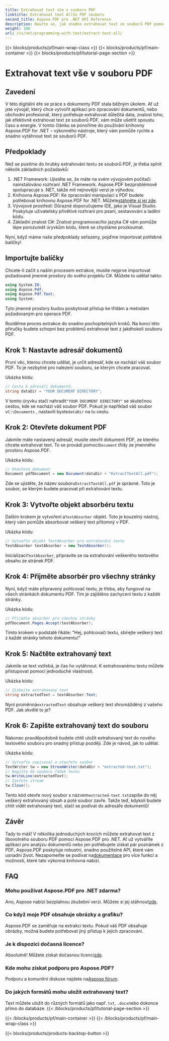 ```yaml
---
title: Extrahovat text vše v souboru PDF
linktitle: Extrahovat text AllIn PDF souboru
second_title: Aspose.PDF pro .NET API Reference
description: Naučte se, jak snadno extrahovat text ze souborů PDF pomocí Aspose.PDF for .NET pomocí tohoto podrobného návodu.
weight: 180
url: /cs/net/programming-with-text/extract-text-all/
---
```


{{< blocks/products/pf/main-wrap-class >}}
{{< blocks/products/pf/main-container >}}
{{< blocks/products/pf/tutorial-page-section >}}

# Extrahovat text vše v souboru PDF

## Zavedení

V této digitální éře se práce s dokumenty PDF stala běžným úkolem. Ať už jste vývojář, který chce vytvořit aplikaci pro zpracování dokumentů, nebo obchodní profesionál, který potřebuje extrahovat důležitá data, znalost toho, jak efektivně extrahovat text ze souborů PDF, vám může ušetřit spoustu času a energie. V tomto článku se ponoříme do používání knihovny Aspose.PDF for .NET – výkonného nástroje, který vám pomůže rychle a snadno vytáhnout text ze souborů PDF.

## Předpoklady

Než se pustíme do hrubky extrahování textu ze souborů PDF, je třeba splnit několik základních požadavků:

1. .NET Framework: Ujistěte se, že máte na svém vývojovém počítači nainstalováno rozhraní .NET Framework. Aspose.PDF bezproblémově spolupracuje s .NET, takže mít nejnovější verzi je výhodou.
2. Knihovna Aspose.PDF: Ke zpracování manipulací s PDF budete potřebovat knihovnu Aspose.PDF for .NET. Můžete[stáhněte si jej zde](https://releases.aspose.com/pdf/net/).
3. Vývojové prostředí: Důrazně doporučujeme IDE, jako je Visual Studio. Poskytuje uživatelsky přívětivé rozhraní pro psaní, sestavování a ladění kódu.
4. Základní znalost C#: Znalost programovacího jazyka C# vám pomůže lépe porozumět úryvkům kódu, které se chystáme prozkoumat.

Nyní, když máme naše předpoklady seřazeny, pojďme importovat potřebné balíčky!

## Importujte balíčky

Chcete-li začít s naším procesem extrakce, musíte nejprve importovat požadované jmenné prostory do svého projektu C#. Můžete to udělat takto:

```csharp
using System.IO;
using Aspose.Pdf;
using Aspose.Pdf.Text;
using System;
```

Tyto jmenné prostory budou poskytovat přístup ke třídám a metodám požadovaným pro operace PDF. 

Rozdělme proces extrakce do snadno pochopitelných kroků. Na konci této příručky budete schopni bez problémů extrahovat text z jakéhokoli souboru PDF.

## Krok 1: Nastavte adresář dokumentů

První věc, kterou chcete udělat, je určit adresář, kde se nachází váš soubor PDF. To je nezbytné pro nalezení souboru, se kterým chcete pracovat.

Ukázka kódu:

```csharp
// Cesta k adresáři dokumentů.
string dataDir = "YOUR DOCUMENT DIRECTORY";
```

 V tomto úryvku stačí nahradit`"YOUR DOCUMENT DIRECTORY"` se skutečnou cestou, kde se nachází váš soubor PDF. Pokud je například váš soubor v`C:\Documents` , nastavili byste`dataDir` na tu cestu.

## Krok 2: Otevřete dokument PDF

 Jakmile máte nastavený adresář, musíte otevřít dokument PDF, ze kterého chcete extrahovat text. To se provádí pomocí`Document` třídy ze jmenného prostoru Aspose.PDF.

Ukázka kódu:

```csharp
// Otevřete dokument
Document pdfDocument = new Document(dataDir + "ExtractTextAll.pdf");
```

 Zde se ujistěte, že název souboru`ExtractTextAll.pdf` je správné. Toto je soubor, se kterým budete pracovat při extrahování textu.

## Krok 3: Vytvořte objekt absorbéru textu

 Dalším krokem je vytvoření a`TextAbsorber` objekt. Toto je kouzelný nástroj, který vám pomůže absorbovat veškerý text přítomný v PDF.

Ukázka kódu:

```csharp
// Vytvořte objekt TextAbsorber pro extrahování textu
TextAbsorber textAbsorber = new TextAbsorber();
```

 Inicializací`TextAbsorber`, připravíte se na extrahování veškerého textového obsahu ze stránek PDF.

## Krok 4: Přijměte absorbér pro všechny stránky

Nyní, když máte připravený pohlcovač textu, je třeba, aby fungoval na všech stránkách dokumentu PDF. Tím je zajištěno zachycení textu z každé stránky.

Ukázka kódu:

```csharp
// Přijměte absorbér pro všechny stránky
pdfDocument.Pages.Accept(textAbsorber);
```

Tímto krokem v podstatě říkáte: "Hej, pohlcovači textu, sbírejte veškerý text z každé stránky tohoto dokumentu!"

## Krok 5: Načtěte extrahovaný text

Jakmile se text vstřebá, je čas ho vytáhnout. K extrahovanému textu můžete přistupovat pomocí jednoduché vlastnosti.

Ukázka kódu:

```csharp
// Získejte extrahovaný text
string extractedText = textAbsorber.Text;
```

 Nyní proměnná`extractedText` obsahuje veškerý text shromážděný z vašeho PDF. Jak skvělé to je?

## Krok 6: Zapište extrahovaný text do souboru

Nakonec pravděpodobně budete chtít uložit extrahovaný text do nového textového souboru pro snadný přístup později. Zde je návod, jak to udělat.

Ukázka kódu:

```csharp
// Vytvořte zapisovač a otevřete soubor
TextWriter tw = new StreamWriter(dataDir + "extracted-text.txt");
// Napište do souboru řádek textu
tw.WriteLine(extractedText);
// Zavřete stream
tw.Close();
```

 Tento kód otevře nový soubor s názvem`extracted-text.txt`zapíše do něj veškerý extrahovaný obsah a poté soubor zavře. Takže teď, kdykoli budete chtít vidět extrahovaný text, stačí se podívat do adresáře dokumentů!

## Závěr

 Tady to máš! V několika jednoduchých krocích můžete extrahovat text z libovolného souboru PDF pomocí Aspose.PDF pro .NET. Ať už vytváříte aplikaci pro analýzu dokumentů nebo jen potřebujete získat pár poznámek z PDF, Aspose.PDF poskytuje robustní, snadno použitelné API, které vám usnadní život. Nezapomeňte se podívat na[dokumentace](https://reference.aspose.com/pdf/net/) pro více funkcí a možností, které tato výkonná knihovna nabízí.

## FAQ

### Mohu používat Aspose.PDF pro .NET zdarma?
 Ano, Aspose nabízí bezplatnou zkušební verzi. Můžete si jej stáhnout[zde](https://releases.aspose.com/).

### Co když moje PDF obsahuje obrázky a grafiku?
Aspose.PDF se zaměřuje na extrakci textu. Pokud váš PDF obsahuje obrázky, možná budete potřebovat jiný přístup k jejich zpracování.

### Je k dispozici dočasná licence?
 Absolutně! Můžete získat dočasnou licenci[zde](https://purchase.aspose.com/temporary-license/).

### Kde mohu získat podporu pro Aspose.PDF?
 Podporu a komunitní diskuse najdete na[Aspose fórum](https://forum.aspose.com/c/pdf/10).

### Do jakých formátů mohu uložit extrahovaný text?
 Text můžete uložit do různých formátů jako např`.txt`, `.docx`nebo dokonce přímo do databáze.
{{< /blocks/products/pf/tutorial-page-section >}}

{{< /blocks/products/pf/main-container >}}
{{< /blocks/products/pf/main-wrap-class >}}

{{< blocks/products/products-backtop-button >}}
